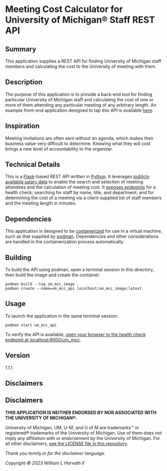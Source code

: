 # Meeting Cost Calculator for University of Michigan® Staff REST API

## Summary

This application supplies a REST API for finding University of Michigan staff members and calculating the cost to the
University of meeting with them.

## Description

The purpose of this application is to provide a back-end tool for finding particular University of Michigan staff and
calculating the cost of one or more of them attending any particular meeting of any arbitrary length. An example
front-end application designed to tap this API is available [here](https://github.com/whorvath2/um_mcc_ui).

## Inspiration

Meeting invitations are often sent without an agenda, which makes their business value very difficult to determine.
Knowing what they will cost brings a new level of accountability to the organizer.

## Technical Details

This is a [Flask](https://flask.palletsprojects.com/en/2.2.x/)-based REST API written
in [Python](https://www.python.org). It
leverages [publicly available salary data](https://www.dropbox.com/s/ti4iff026agzpak/salary-disclosure-2022.pdf?dl=0) to
enable the search and selection of meeting attendees and the calculation of meeting cost.
It [exposes endpoints](src/co/deability/um_mcc/controller.py) for a health check; searching for staff by name, title,
and department; and for determining the cost of a meeting via a client-supplied list of staff members and the meeting
length in minutes.

## Dependencies

This application is designed to be [containerized](Dockerfile) for use in a virtual machine, such as that supplied
by [podman](https://podman.io/getting-started/installation). Dependencies and other considerations are handled in the
containerization process automatically.

## Building

To build the API using podman, open a terminal session in this directory, then build the image and create the container:

```
podman build --tag um_mcc_image .
podman create --name=um_mcc_api localhost/um_mcc_image:latest
```

## Usage

To launch the application in the same terminal session:

```
podman start um_mcc_api
```

To verify the API is
available, [open your browser to the health check endpoint at localhost:8000/um_mcc](http://localhost:8000/um_mcc).

## Version

1.1.1

## Disclaimers

## Disclaimers

**THIS APPLICATION IS NEITHER ENDORSED BY NOR ASSOCIATED WITH THE UNIVERSITY OF MICHIGAN®.**

University of Michigan, UM, U-M, and U of M are trademarks™ or registered® trademarks of the University of Michigan. Use
of them does not imply any affiliation with or endorsement by the University of Michigan. For all other
disclaimers, [see the LICENSE file in this repository](LICENSE).

_Thank you termly.io for the disclaimer language._

_Copyright ©️ 2023 William L Horvath II_